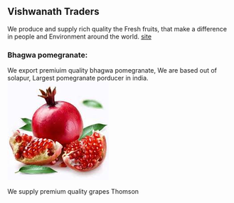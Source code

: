 ## Vishwanath Traders

We produce and supply rich quality the Fresh fruits, that make a difference in people and Environment around the world.
[site](http://vishwanathtraders.com)
### Bhagwa pomegranate: 

We export premiuim quality bhagwa pomegranate, We are based out of solapur, Largest pomegranate porducer in india. 
![Bhagwa](https://github.com/vishwanatht/IndianPomegranates/blob/master/Bhagwa.jpeg?raw=true)

We supply premium quality grapes
Thomson


